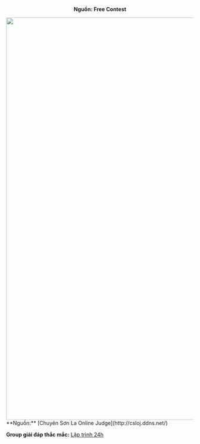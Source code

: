 **<center>Nguồn: Free Contest</center>**

<img src="/images/problems/1006/delpalin.svg" width=1080px>
**Nguồn:** [Chuyên Sơn La Online Judge](http://csloj.ddns.net/)

**Group giải đáp thắc mắc:** [Lập trình 24h](https://www.facebook.com/groups/1386904321519984)